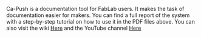 Ca-Push is a documentation tool for FabLab users. It makes the task of documentation easier for makers. You can find a full report of the system with a step-by-step tutorial on how to use it in the PDF files above. You can also visit the wiki [Here]([https://link-url-here.org](https://wiki.fablab.sorbonne-universite.fr/BookStack/books/ca-push))  and the YouTube channel [Here](https://www.youtube.com/@Ca-push)
